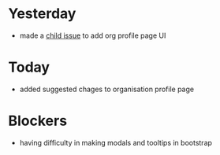 # Yesterday

- made a [child issue](https://github.com/LockedUp-Coders/nostalgify/issues/52) to add org profile page UI

# Today

- added suggested chages to organisation profile page

# Blockers

- having difficulty in making modals and tooltips in bootstrap
